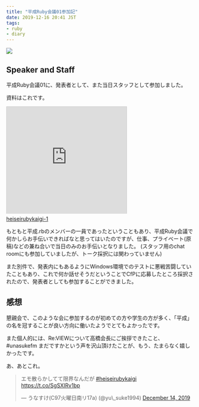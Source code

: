 ```yaml
---
title: "平成Ruby会議01参加記"
date: 2019-12-16 20:41 JST
tags: 
- ruby
- diary
---
```


![](2019/heiseirubykaigi-01.jpg)

## Speaker and Staff
平成Ruby会議01に、発表者として、また当日スタッフとして参加しました。

資料はこれです。

<iframe src="https://slide.rabbit-shocker.org/authors/unasuke/heiseirubykaigi-1/viewer.html"
        width="320" height="285"
        frameborder="0"
        marginwidth="0"
        marginheight="0"
        scrolling="no"
        style="border: 1px solid #ccc; border-width: 1px 1px 0; margin-bottom: 5px"
        allowfullscreen> </iframe>
<div style="margin-bottom: 5px">
  <a href="https://slide.rabbit-shocker.org/authors/unasuke/heiseirubykaigi-1/" title="heiseirubykaigi-1">heiseirubykaigi-1</a>
</div>

もともと平成.rbのメンバーの一員であったということもあり、平成Ruby会議で何かしらお手伝いできればなと思ってはいたのですが、仕事、プライベート(原稿)などの兼ね合いで当日のみのお手伝いとなりました。
(スタッフ用のchat roomにも参加していましたが、トーク採択には関わっていません)

また別件で、発表内にもあるようにWindows環境でのテストに悪戦苦闘していたこともあり、これで何か話せそうだということでCfPに応募したところ採択されたので、発表者としても参加することができました。

## 感想
懇親会で、このような会に参加するのが初めての方や学生の方が多く、「平成」の名を冠することが良い方向に働いたようでとてもよかったです。

また個人的には、Re:VIEWについて高橋会長にご挨拶できたこと、 #unasukefm まだですかという声を沢山頂けたことが、もう、たまらなく嬉しかったです。


あ、あとこれ。


<blockquote class="twitter-tweet"><p lang="ja" dir="ltr">エモ散らかしてて限界なんだが <a href="https://twitter.com/hashtag/heiseirubykaigi?src=hash&amp;ref_src=twsrc%5Etfw">#heiseirubykaigi</a> <a href="https://t.co/SgSXIRv1bp">https://t.co/SgSXIRv1bp</a></p>&mdash; うなすけ(C97火曜日南リ17a) (@yu\_suke1994) <a href="https://twitter.com/yu_suke1994/status/1205677426849673216?ref_src=twsrc%5Etfw">December 14, 2019</a></blockquote> <script async src="https://platform.twitter.com/widgets.js" charset="utf-8"></script>

